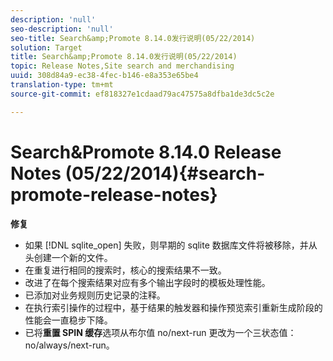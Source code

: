 ```yaml
---
description: 'null'
seo-description: 'null'
seo-title: Search&amp;Promote 8.14.0发行说明(05/22/2014)
solution: Target
title: Search&amp;Promote 8.14.0发行说明(05/22/2014)
topic: Release Notes,Site search and merchandising
uuid: 308d84a9-ec38-4fec-b146-e8a353e65be4
translation-type: tm+mt
source-git-commit: ef818327e1cdaad79ac47575a8dfba1de3dc5c2e

---
```



# Search&amp;Promote 8.14.0 Release Notes (05/22/2014){#search-promote-release-notes}

**修复**

* 如果 [!DNL sqlite_open] 失败，则早期的 sqlite 数据库文件将被移除，并从头创建一个新的文件。
* 在重复进行相同的搜索时，核心的搜索结果不一致。
* 改进了在每个搜索结果对应有多个输出字段时的模板处理性能。
* 已添加对业务规则历史记录的注释。
* 在执行索引操作的过程中，基于结果的触发器和操作预览索引重新生成阶段的性能会一直稳步下降。
* 已将&#x200B;**重置 SPIN 缓存**&#x200B;选项从布尔值 no/next-run 更改为一个三状态值：no/always/next-run。

